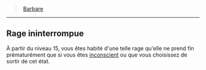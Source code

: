﻿---
!Generic
Id: barbarian_hd.md#rage-ininterrompue
ParentLink: barbarian_hd.md#barbare
Name: Rage ininterrompue
ParentName: Barbare
NameLevel: 2
---
> [Barbare](hd_barbarian.md)

---

## Rage ininterrompue

À partir du niveau 15, vous êtes habité d'une telle rage qu'elle ne prend fin prématurément que si vous êtes [inconscient](hd_conditions_inconscient.md) ou que vous choisissez de sortir de cet état.

